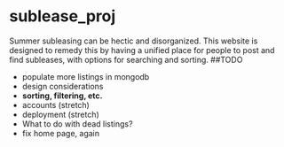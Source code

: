 # sublease_proj
Summer subleasing can be hectic and disorganized. This website is designed to remedy this by having a unified place for people to post and find subleases, with options for searching and sorting.
##TODO
- populate more listings in mongodb
- design considerations
- **sorting, filtering, etc.**
- accounts (stretch)
- deployment (stretch)
- What to do with dead listings?
- fix home page, again
